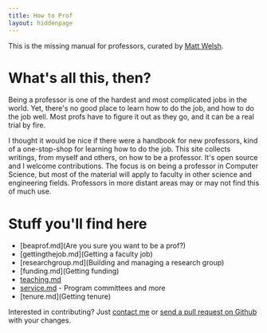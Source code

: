 ```yaml
---
title: How to Prof
layout: hiddenpage
---
```

This is the missing manual for professors, curated by [Matt Welsh](http://www.mdw.la/).

# What's all this, then?

Being a professor is one of the hardest and most complicated jobs in the world. Yet, there's no good place to learn how to do the job, and how to do the job well. Most profs have to figure it out as they go, and it can be a real trial by fire.

I thought it would be nice if there were a handbook for new professors, kind of a one-stop-shop for learning how to do the job. This site collects writings, from myself and others, on how to be a professor. It's open source and I welcome contributions. The focus is on being a professor in Computer Science, but most of the material will apply to faculty in other science and engineering fields. Professors in more distant areas may or may not find this of much use.

# Stuff you'll find here

* [beaprof.md](Are you sure you want to be a prof?)
* [gettingthejob.md](Getting a faculty job)
* [researchgroup.md](Building and managing a research group)
* [funding.md](Getting funding)
* [teaching.md](Teaching)
* [service.md](Service) - Program committees and more
* [tenure.md](Getting tenure)

Interested in contributing? Just [contact me](http://www.mdw.la) or [send a pull request on Github](http://github.com/mdwelsh/howtoprof) with your changes.
